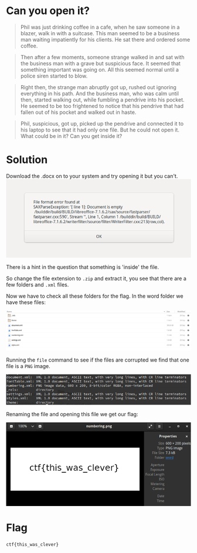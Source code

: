 # Can you open it?

> Phil was just drinking coffee in a cafe, when he saw someone in a blazer, walk in with a suitcase. This man seemed to be a business man waiting impatiently for his clients. He sat there and ordered some coffee.

> Then after a few moments, someone strange walked in and sat with the business man with a grave but suspicious face. It seemed that something important was going on. All this seemed normal until a police siren started to blow.

> Right then, the strange man abruptly got up, rushed out ignoring everything in his path. And the business man, who was calm until then, started walking out, while fumbling a pendrive into his pocket. He seemed to be too frightened to notice that his pendrive that had fallen out of his pocket and walked out in haste.

> Phil, suspicious, got up, picked up the pendrive and connected it to his laptop to see that it had only one file. But he could not open it. What could be in it? Can you get  inside it?


# Solution

Download the .docx on to your system and try opening it but you can't.
![Error Message on Libre Office](open1.png?raw=true "error")

There is a hint in the question that something is 'inside' the file.

So change the file extension to `.zip` and extract it, you see that there are a few folders and `.xml` files.

Now we have to check all these folders for the flag. In the word folder we have these files:

![`word` Folder Directory structure](open2.png?raw=true "word")

Running the `file` command to see if the files are corrupted we find that one file is a `PNG` image.

![file command output](open3.png?raw=true "file")

Renaming the file and opening this file we get our flag:

![flag](open4.png?raw=true "flag")

# Flag

`ctf{this_was_clever}`